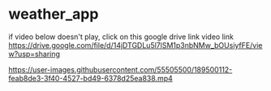 # weather_app
if video below doesn't play, click on this google drive link
video link
https://drive.google.com/file/d/14jDTGDLu5l7lSM1p3nbNMw_bOUsiyfFE/view?usp=sharing



https://user-images.githubusercontent.com/55505500/189500112-feab8de3-3f40-4527-bd49-6378d25ea838.mp4

